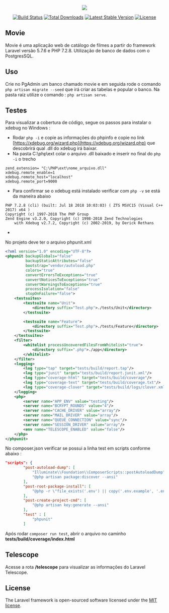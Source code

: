<p align="center"><img src="https://laravel.com/assets/img/components/logo-laravel.svg"></p>

<p align="center">
<a href="https://travis-ci.org/laravel/framework"><img src="https://travis-ci.org/laravel/framework.svg" alt="Build Status"></a>
<a href="https://packagist.org/packages/laravel/framework"><img src="https://poser.pugx.org/laravel/framework/d/total.svg" alt="Total Downloads"></a>
<a href="https://packagist.org/packages/laravel/framework"><img src="https://poser.pugx.org/laravel/framework/v/stable.svg" alt="Latest Stable Version"></a>
<a href="https://packagist.org/packages/laravel/framework"><img src="https://poser.pugx.org/laravel/framework/license.svg" alt="License"></a>
</p>

## Movie

Movie é uma aplicação web de catálogo de filmes a partir do framework Laravel versão 5.7.6 e PHP 7.2.8. Utilização de banco de dados com o PostgresSQL.

## Uso
Crie no PgAdmin um banco chamado movie e em seguida rode o comando `php artisan migrate --seed` que irá criar as tabelas e popular o banco.
Na pasta raiz utilize o comando : `php artisan serve`.

## Testes
Para visualizar a cobertura de código, segue os passos para instalar o xdebug no Windows : 
- Rodar `php -i` e copie as informações do phpinfo e copie no link [https://xdebug.org/wizard.php](https://xdebug.org/wizard.php) que descobrirá qual .dll do xdebug irá baixar.
- Na pasta C:\php\ext colar o arquivo .dll baixado e inserir no final do `php -i` o trecho

```
zend_extension= "C:\PHP\ext\nome_arquivo.dll"
xdebug.remote_enable=1
xdebug.remote_host="localhost"
xdebug.remote_port=9000
```
- Para confirmar se o xdebug está instalado verificar com `php -v` se está da maneira abaixo

```
PHP 7.2.8 (cli) (built: Jul 18 2018 10:03:03) ( ZTS MSVC15 (Visual C++ 2017) x64 )
Copyright (c) 1997-2018 The PHP Group
Zend Engine v3.2.0, Copyright (c) 1998-2018 Zend Technologies
    with Xdebug v2.7.2, Copyright (c) 2002-2019, by Derick Rethans
```


-
No projeto deve ter o arquivo phpunit.xml

```xml
<?xml version="1.0" encoding="UTF-8"?>
<phpunit backupGlobals="false"
         backupStaticAttributes="false"
         bootstrap="vendor/autoload.php"
         colors="true"
         convertErrorsToExceptions="true"
         convertNoticesToExceptions="true"
         convertWarningsToExceptions="true"
         processIsolation="false"
         stopOnFailure="false">
    <testsuites>
        <testsuite name="Unit">
            <directory suffix="Test.php">./tests/Unit</directory>
        </testsuite>

        <testsuite name="Feature">
            <directory suffix="Test.php">./tests/Feature</directory>
        </testsuite>
    </testsuites>
    <filter>
        <whitelist processUncoveredFilesFromWhitelist="true">
            <directory suffix=".php">./app</directory>
        </whitelist>
    </filter>
    <logging>
        <log type="tap" target="tests/build/report.tap"/>
        <log type="junit" target="tests/build/report.junit.xml"/>
        <log type="coverage-html" target="tests/build/coverage"/>
        <log type="coverage-text" target="tests/build/coverage.txt"/>
        <log type="coverage-clover" target="tests/build/logs/clover.xml"/>
    </logging>
    <php>
        <server name="APP_ENV" value="testing"/>
        <server name="BCRYPT_ROUNDS" value="4"/>
        <server name="CACHE_DRIVER" value="array"/>
        <server name="MAIL_DRIVER" value="array"/>
        <server name="QUEUE_CONNECTION" value="sync"/>
        <server name="SESSION_DRIVER" value="array"/>
        <env name="TELESCOPE_ENABLED" value="false"/>
    </php>
</phpunit>

```
No composer.json verificar se possui a linha test em scripts conforme abaixo : 
```json
"scripts": {
        "post-autoload-dump": [
            "Illuminate\\Foundation\\ComposerScripts::postAutoloadDump",
            "@php artisan package:discover --ansi"
        ],
        "post-root-package-install": [
            "@php -r \"file_exists('.env') || copy('.env.example', '.env');\""
        ],
        "post-create-project-cmd": [
            "@php artisan key:generate --ansi"
        ],
        "test" : [
            "phpunit"
        ]
```

Após rodar `composer run test`, abrir o arquivo no caminho **tests/build/coverage/index.html**

## Telescope
Acesse a rota **/telescope** para visualizar as informações do Laravel Telescope.

## License

The Laravel framework is open-sourced software licensed under the [MIT license](https://opensource.org/licenses/MIT).

[1]: https://xdebug.org/wizard.php
